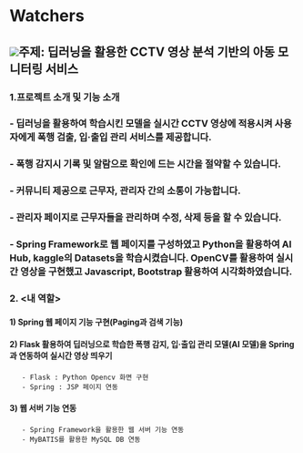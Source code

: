# Watchers

## <img src="https://img.shields.io/badge/이름-#512BD4?style=flat-square"/>주제: 딥러닝을 활용한 CCTV 영상 분석 기반의 아동 모니터링 서비스

### 1.프로젝트 소개 및 기능 소개
   ### - 딥러닝을 활용하여 학습시킨 모델을 실시간 CCTV 영상에 적용시켜 사용자에게 폭행 검출, 입·출입 관리 서비스를 제공합니다.
   ### - 폭행 감지시 기록 및 알람으로 확인에 드는 시간을 절약할 수 있습니다.
   ### - 커뮤니티 제공으로 근무자, 관리자 간의 소통이 가능합니다.
   ### - 관리자 페이지로 근무자들을 관리하며 수정, 삭제 등을 할 수 있습니다.
   ### - Spring Framework로 웹 페이지를 구성하였고 Python을 활용하여 AI Hub, kaggle의 Datasets을 학습시켰습니다. OpenCV를 활용하여 실시간 영상을 구현했고 Javascript, Bootstrap 활용하여 시각화하였습니다.

### 2. <내 역할>

   #### 1) Spring 웹 페이지 기능 구현(Paging과 검색 기능)
   #### 2) Flask 활용하여 딥러닝으로 학습한 폭행 감지, 입·출입 관리 모델(AI 모델)을 Spring과 연동하여 실시간 영상 띄우기
       - Flask : Python Opencv 화면 구현
       - Spring : JSP 페이지 연동
   #### 3) 웹 서버 기능 연동
       - Spring Framework을 활용한 웹 서버 기능 연동
       - MyBATIS를 활용한 MySQL DB 연동
